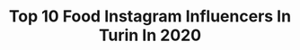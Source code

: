 ---
title: Top 10 Food Instagram Influencers In Turin In 2020
description: >-
  Find top food Instagram influencers in Turin in 2020. Most popular hashtags: #foodporn #turin #torino #iorestoacasa.
platform: Instagram
profiles:
  - username: "sarapiovano__"
    fullname: >-
      Sara Piovano
    location: "Italy"
    followers: 13173
    engagement: 816
    commentsToLikes: 0.023560
    id: ck15qlzt63hs60i193s04um34
    verified: false
    hashtags: "#bestchampagne, #camionisti, #langheroero, #guidemichelin"
  - username: "vitofoodplanner"
    fullname: >-
      Vito Mansueto
    location: "Italy"
    followers: 6122
    engagement: 645
    commentsToLikes: 0.421570
    id: ck15s4dx7b6020i19k8flbyuo
    verified: false
    hashtags: "#green, #torta, #criollo, #fisioterapia"
  - username: "fabio.fi"
    fullname: >-
      F A B I O ®
    location: "Italy"
    followers: 20154
    engagement: 598
    commentsToLikes: 0.056506
    id: ck15r7zzl6lpm0i19s1e95m9l
    verified: false
    hashtags: "#menwhitclass, #menfashion, #guywhitstyle, #creta"
  - username: "noemi_trm"
    fullname: >-
      Noemi Trombetta
    location: "Italy"
    followers: 16440
    engagement: 317
    commentsToLikes: 0.055818
    id: ck6uejrxrrc400j715q3z6stj
    verified: false
    hashtags: "#colors, #healtyfood, #makeawish, #cicciopancake"
  - username: "art___of___food"
    fullname: >-
      Roberta || Food Blogger
    location: "Italy"
    followers: 16126
    engagement: 629
    commentsToLikes: 0.117473
    id: ck8tdtj3g4ppo0j78bqfi7f1h
    verified: false
    hashtags: "#healthylifestyle, #relaxing, #healthyfood, #foodies"
  - username: "serena_filomena"
    fullname: >-
      Serena Filomena
    location: "Italy"
    followers: 15890
    engagement: 162
    commentsToLikes: 0.055135
    id: ck6u6fiztfb4i0j71uwtevple
    verified: false
    hashtags: "#cosmeticinaturali, #eyeshadow, #naturalproducts, #igersoftheday"
  - username: "piedmontfood"
    fullname: >-
      • PIEDMONT FOOD •
    location: "Italy"
    followers: 29702
    engagement: 119
    commentsToLikes: 0.009138
    id: ck55o4tpn7mfm0i113z4dregv
    verified: false
    hashtags: "#italianfood, #romano, #roma, #italyfoodorntorino"
  - username: "peanutbutterandcrunches"
    fullname: >-
      Nocciolina 🥜
    location: "Italy"
    followers: 9726
    engagement: 527
    commentsToLikes: 0.036834
    id: ck6u5x4bnc9ff0j71timrjyvb
    verified: false
    hashtags: "#scorpio, #aquarius, #aries, #patisserie"
  - username: "riccardochina"
    fullname: >-
      𝐆 𝐑 𝐈 𝐆 𝐈 𝐎
    location: "Italy"
    followers: 81045
    engagement: 489
    commentsToLikes: 0.049999
    id: ck5ho24fboso60i11i13hnnz0
    verified: false
    hashtags: "#body, #coffee, #fyp, #duetto"
  - username: "sourdoughpizza_lovecchiopiero"
    fullname: >-
      Piero Lovecchio
    location: "Italy"
    followers: 6877
    engagement: 645
    commentsToLikes: 0.067151
    id: ck602h03jhdg90i14sgtd4tao
    verified: false
    hashtags: "#fermentiamo, #noyeast, #ferment, #fermenting"
---